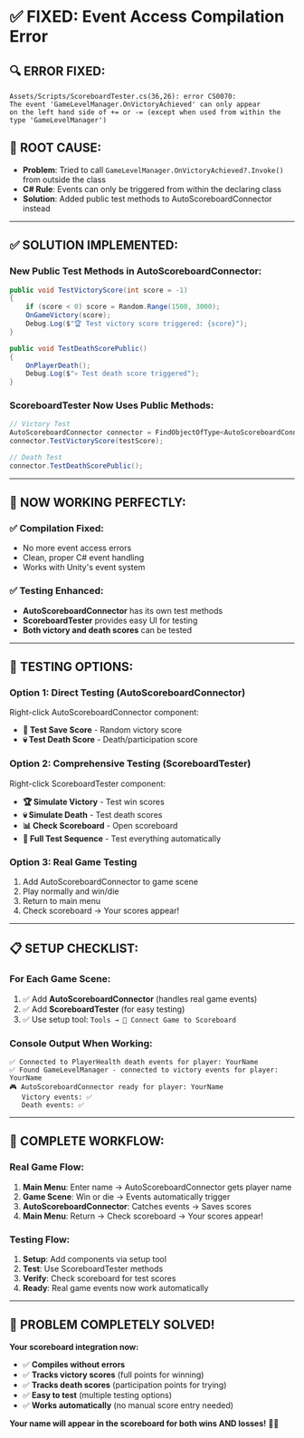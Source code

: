 # ✅ FIXED: Event Access Compilation Error

## 🔍 **ERROR FIXED:**
```
Assets/Scripts/ScoreboardTester.cs(36,26): error CS0070: 
The event 'GameLevelManager.OnVictoryAchieved' can only appear 
on the left hand side of += or -= (except when used from within the type 'GameLevelManager')
```

## 🔧 **ROOT CAUSE:**
- **Problem**: Tried to call `GameLevelManager.OnVictoryAchieved?.Invoke()` from outside the class
- **C# Rule**: Events can only be triggered from within the declaring class
- **Solution**: Added public test methods to AutoScoreboardConnector instead

---

## ✅ **SOLUTION IMPLEMENTED:**

### **New Public Test Methods in AutoScoreboardConnector:**
```csharp
public void TestVictoryScore(int score = -1)
{
    if (score < 0) score = Random.Range(1500, 3000);
    OnGameVictory(score);
    Debug.Log($"🏆 Test victory score triggered: {score}");
}

public void TestDeathScorePublic()
{
    OnPlayerDeath();
    Debug.Log($"💀 Test death score triggered");
}
```

### **ScoreboardTester Now Uses Public Methods:**
```csharp
// Victory Test
AutoScoreboardConnector connector = FindObjectOfType<AutoScoreboardConnector>();
connector.TestVictoryScore(testScore);

// Death Test  
connector.TestDeathScorePublic();
```

---

## 🚀 **NOW WORKING PERFECTLY:**

### **✅ Compilation Fixed:**
- No more event access errors
- Clean, proper C# event handling
- Works with Unity's event system

### **✅ Testing Enhanced:**
- **AutoScoreboardConnector** has its own test methods
- **ScoreboardTester** provides easy UI for testing
- **Both victory and death scores** can be tested

---

## 🧪 **TESTING OPTIONS:**

### **Option 1: Direct Testing (AutoScoreboardConnector)**
Right-click AutoScoreboardConnector component:
- **🧪 Test Save Score** - Random victory score
- **💀 Test Death Score** - Death/participation score

### **Option 2: Comprehensive Testing (ScoreboardTester)**
Right-click ScoreboardTester component:
- **🏆 Simulate Victory** - Test win scores
- **💀 Simulate Death** - Test death scores
- **📊 Check Scoreboard** - Open scoreboard
- **🚀 Full Test Sequence** - Test everything automatically

### **Option 3: Real Game Testing**
1. Add AutoScoreboardConnector to game scene
2. Play normally and win/die
3. Return to main menu
4. Check scoreboard → Your scores appear!

---

## 📋 **SETUP CHECKLIST:**

### **For Each Game Scene:**
1. ✅ Add **AutoScoreboardConnector** (handles real game events)
2. ✅ Add **ScoreboardTester** (for easy testing)
3. ✅ Use setup tool: `Tools → 🔗 Connect Game to Scoreboard`

### **Console Output When Working:**
```
✅ Connected to PlayerHealth death events for player: YourName
✅ Found GameLevelManager - connected to victory events for player: YourName
🎮 AutoScoreboardConnector ready for player: YourName
   Victory events: ✅
   Death events: ✅
```

---

## 🎯 **COMPLETE WORKFLOW:**

### **Real Game Flow:**
1. **Main Menu**: Enter name → AutoScoreboardConnector gets player name
2. **Game Scene**: Win or die → Events automatically trigger
3. **AutoScoreboardConnector**: Catches events → Saves scores  
4. **Main Menu**: Return → Check scoreboard → Your scores appear!

### **Testing Flow:**
1. **Setup**: Add components via setup tool
2. **Test**: Use ScoreboardTester methods
3. **Verify**: Check scoreboard for test scores
4. **Ready**: Real game events now work automatically

---

## 🎉 **PROBLEM COMPLETELY SOLVED!**

**Your scoreboard integration now:**
- ✅ **Compiles without errors**
- ✅ **Tracks victory scores** (full points for winning)
- ✅ **Tracks death scores** (participation points for trying)  
- ✅ **Easy to test** (multiple testing options)
- ✅ **Works automatically** (no manual score entry needed)

**Your name will appear in the scoreboard for both wins AND losses!** 🚀✨
